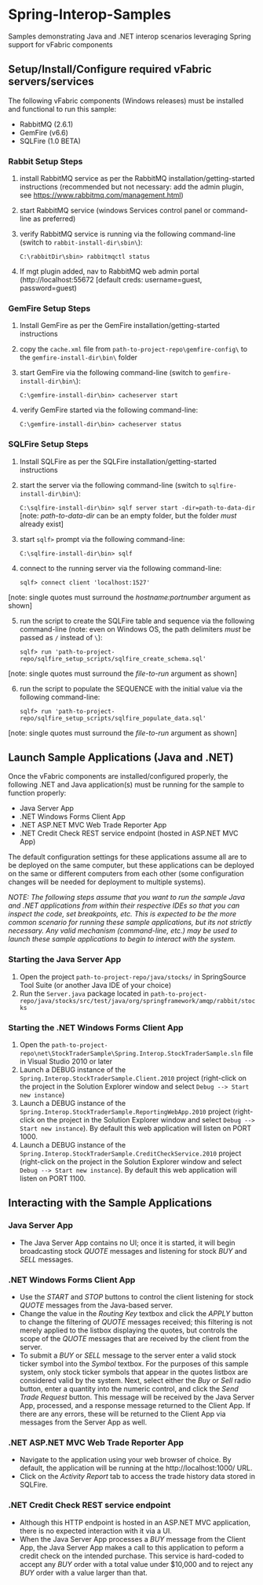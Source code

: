 Spring-Interop-Samples
======================
Samples demonstrating Java and .NET interop scenarios leveraging Spring support for vFabric components


Setup/Install/Configure required vFabric servers/services
---------------------------------------------------------

The following vFabric components (Windows releases) must be installed and functional to run this sample:

* RabbitMQ (2.6.1)
* GemFire (v6.6)
* SQLFire (1.0 BETA)


### Rabbit Setup Steps

1. install RabbitMQ service as per the RabbitMQ installation/getting-started instructions (recommended but not necessary: add the admin plugin, see https://www.rabbitmq.com/management.html)
2. start RabbitMQ service (windows Services control panel or command-line as preferred)
3. verify RabbitMQ service is running via the following command-line (switch to `rabbit-install-dir\sbin\`):

    `C:\rabbitDir\sbin> rabbitmqctl status`

4. If mgt plugin added, nav to RabbitMQ web admin portal (http://localhost:55672  [default creds: username=guest, password=guest)

### GemFire Setup Steps


1. Install GemFire as per the GemFire installation/getting-started instructions
2. copy the `cache.xml` file from `path-to-project-repo\gemfire-config\` to the `gemfire-install-dir\bin\` folder
3. start GemFire via the following command-line (switch to `gemfire-install-dir\bin\`):

    `C:\gemfire-install-dir\bin> cacheserver start`

4. verify GemFire started via the following command-line:

    `C:\gemfire-install-dir\bin> cacheserver status`

### SQLFire Setup Steps

1. Install SQLFire as per the SQLFire installation/getting-started instructions
2. start the server via the following command-line (switch to `sqlfire-install-dir\bin\`):

    `C:\sqlfire-install-dir\bin> sqlf server start -dir=path-to-data-dir` [note: _path-to-data-dir_ can be an empty folder, but the folder _must_ already exist]

3. start `sqlf>` prompt via the following command-line:

    `C:\sqlfire-install-dir\bin> sqlf`

4. connect to the running server via the following command-line:

    `sqlf> connect client 'localhost:1527'`

[note: single quotes must surround the _hostname:portnumber_ argument as shown]

5. run the script to create the SQLFire table and sequence via the following command-line (note: even on Windows OS, the path delimiters _must_ be passed as `/` instead of `\`):

    `sqlf> run 'path-to-project-repo/sqlfire_setup_scripts/sqlfire_create_schema.sql'`

[note: single quotes must surround the _file-to-run_ argument as shown]

6. run the script to populate the SEQUENCE with the initial value via the following command-line:

    `sqlf> run 'path-to-project-repo/sqlfire_setup_scripts/sqlfire_populate_data.sql'`

[note: single quotes must surround the _file-to-run_ argument as shown]

Launch Sample Applications (Java and .NET) 
------------------------------------------

Once the vFabric components are installed/configured properly, the following .NET and Java application(s) must be running for the sample to function properly:

* Java Server App
* .NET Windows Forms Client App
* .NET ASP.NET MVC Web Trade Reporter App
* .NET Credit Check REST service endpoint (hosted in ASP.NET MVC App)

The default configuration settings for these applications assume all are to be deployed on the same computer, but these applications can be deployed on the same or different computers from each other (some configuration changes will be needed for deployment to multiple systems).

_NOTE: The following steps assume that you want to run the sample Java and .NET applications from within their respective IDEs so that you can inspect the code, set breakpoints, etc.  This is expected to be the more common scenario for running these sample applications, but its not strictly necessary.  Any valid mechanism (command-line, etc.) may be used to launch these sample applications to begin to interact with the system._

### Starting the Java Server App

1. Open the project `path-to-project-repo/java/stocks/` in SpringSource Tool Suite (or another Java IDE of your choice)
2. Run the `Server.java` package located in `path-to-project-repo/java/stocks/src/test/java/org/springframework/amqp/rabbit/stocks`

### Starting the .NET Windows Forms Client App
1. Open the `path-to-project-repo\net\StockTraderSample\Spring.Interop.StockTraderSample.sln` file in Visual Studio 2010 or later
2. Launch a DEBUG instance of the `Spring.Interop.StockTraderSample.Client.2010` project (right-click on the project in the Solution Explorer window and select `Debug --> Start new instance`)
3. Launch a DEBUG instance of the `Spring.Interop.StockTraderSample.ReportingWebApp.2010` project (right-click on the project in the Solution Explorer window and select `Debug --> Start new instance`).  By default this web application will listen on PORT 1000.
4. Launch a DEBUG instance of the `Spring.Interop.StockTraderSample.CreditCheckService.2010` project (right-click on the project in the Solution Explorer window and select `Debug --> Start new instance`).  By default this web application will listen on PORT 1100.

Interacting with the Sample Applications
----------------------------------------

### Java Server App
* The Java Server App contains no UI; once it is started, it will begin broadcasting stock _QUOTE_ messages and listening for stock _BUY_ and _SELL_ messages.

### .NET Windows Forms Client App
* Use the _START_ and _STOP_ buttons to control the client listening for stock _QUOTE_ messages from the Java-based server.
* Change the value in the _Routing Key_ textbox and click the _APPLY_ button to change the filtering of _QUOTE_ messages received; this filtering is not merely applied to the listbox displaying the quotes, but controls the scope of the _QUOTE_ messages that are received by the client from the server.
* To submit a _BUY_ or _SELL_ message to the server enter a valid stock ticker symbol into the _Symbol_ textbox.  For the purposes of this sample system, only stock ticker symbols that appear in the quotes listbox are considered valid by the system.  Next, select either the _Buy_ or _Sell_ radio button, enter a quantity into the numeric control, and click the _Send Trade Request_ button.  This message will be received by the Java Server App, processed, and a response message returned to the Client App.  If there are any errors, these will be returned to the Client App via messages from the Server App as well.

### .NET ASP.NET MVC Web Trade Reporter App
* Navigate to the application using your web browser of choice.  By default, the application will be running at the http://localhost:1000/ URL.
* Click on the _Activity Report_ tab to access the trade history data stored in SQLFire.

### .NET Credit Check REST service endpoint
* Although this HTTP endpoint is hosted in an ASP.NET MVC application, there is no expected interaction with it via a UI.
* When the Java Server App processes a _BUY_ message from the Client App, the Java Server App makes a call to this application to peform a credit check on the intended purchase.  This service is hard-coded to accept any _BUY_ order with a total value under $10,000 and to reject any _BUY_ order with a value larger than that.

